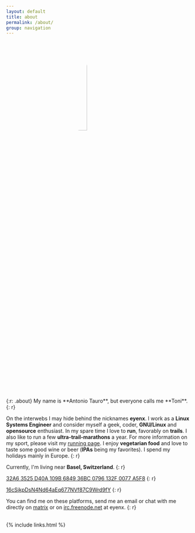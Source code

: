 ```yaml
---
layout: default
title: about 
permalink: /about/
group: navigation
---
```



<img src="/img/about2019.jpg" width="25%" style="display:block;margin-left:auto;margin-right:auto;border-radius:50%" />
{:r: .about}
My name is **Antonio Tauro**, but everyone calls me **Toni**. 
{: r}


On the interwebs I may hide behind the nicknames **eyenx**.
I work as a **Linux Systems Engineer** and consider myself a geek, coder, **GNU/Linux** and **opensource** enthusiast.
In my spare time I love to **run**, favorably on **trails**. I also like to run a few **ultra-trail-marathons** a year. For more information on my sport, please visit my <a href='https://toni.run'>running page</a>.
I enjoy **vegetarian food** and love to taste some good wine or beer (**IPAs** being my favorites).
I spend my holidays mainly in Europe.
{: r}

Currently, I'm living near **Basel, Switzerland**.
{: r}

<i class='fi-key medium'></i> <a style="border: none;" href='/assets/pgp.pub'>32A6 3525 D40A 109B 6849  36BC 0796 132F 0077 A5F8</a>
{: r}

<i class='fi-bitcoin medium'></i> <a style="border: none;" href='bitcoin:16cSjkpDsN4Nd64aEq677NVf87C9Wrd9fY'>16cSjkpDsN4Nd64aEq677NVf87C9Wrd9fY</a>
{: r}


You can find me on these platforms, send me an email or chat with me directly on <a href="https://matrix.to/#/@eyenx:eyenx.ch">matrix</a> or on <a href="https://freenode.net/">irc.freenode.net</a> at eyenx.
{: r}

<br>
{% include links.html %}
